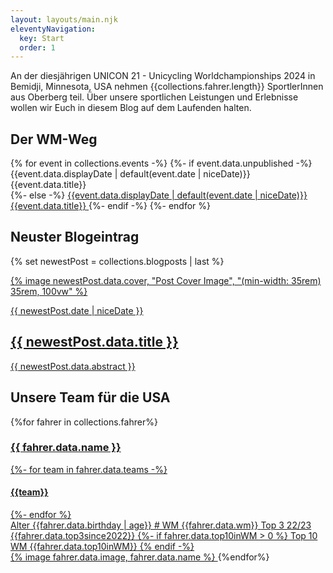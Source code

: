 ```yaml
---
layout: layouts/main.njk
eleventyNavigation:
  key: Start
  order: 1
---
```


An der diesjährigen UNICON 21 - Unicycling Worldchampionships 2024 in Bemidji, Minnesota, USA nehmen {{collections.fahrer.length}} SportlerInnen aus Oberberg teil. Über unsere sportlichen Leistungen und Erlebnisse wollen wir Euch in diesem Blog auf dem Laufenden halten.

## Der WM-Weg

<section class="timeline">
  {% for event in collections.events -%}
    {%- if event.data.unpublished -%}
      <div class="timeline-entry future">
        <span class="date">{{event.data.displayDate | default(event.date | niceDate)}}</span>
        <span class="title">{{event.data.title}}</span>
      </div>
    {%- else -%}
      <a href="{{event.url}}" class="timeline-entry">
        <span class="date">{{event.data.displayDate | default(event.date | niceDate)}}</span>
        <span class="title">{{event.data.title}}</span>
      </a>
    {%- endif -%}
  {%- endfor %}
</section>

## Neuster Blogeintrag
{% set newestPost = collections.blogposts | last %}
<a href="{{ newestPost.url }}">
  <article class="blogpost card card-hover">
    {% image newestPost.data.cover, "Post Cover Image", "(min-width: 35rem) 35rem, 100vw" %}
    <p class="post_date">{{ newestPost.date | niceDate }}</p>
    <h2 class="post_title">{{ newestPost.data.title }}</h2>
    <div class="post_abstract">
    
{{ newestPost.data.abstract }}

</div>
  </article>
</a>

## Unsere Team für die USA

<section class="fahrer-cards">
  {%for fahrer in collections.fahrer%}
  <a href="{{fahrer.url}}" class="card fahrer card-hover">
    <h3 class="name">{{ fahrer.data.name }}</h3>
    <div class="team">
    {%- for team in fahrer.data.teams -%}
    <h4>{{team}}</h4>
    {%- endfor %}
    </div>
    <div class="stats">
      <span class="age label">Alter</span>
      <span class="age value">{{fahrer.data.birthday | age}}</span>
      <span class="prevWM label"># WM</span>
      <span class="prevWM value">{{fahrer.data.wm}}</span>
      <span class="top3 label">Top 3 22/23</span>
      <span class="top3 value">{{fahrer.data.top3since2022}}</span>
      {%- if fahrer.data.top10inWM > 0 %}
      <span class="top10 label">Top 10 WM</span>
      <span class="top10 value">{{fahrer.data.top10inWM}}</span>
      {% endif -%}
    </div>
    {% image fahrer.data.image, fahrer.data.name %}
  </a>
  {%endfor%}
</section>
